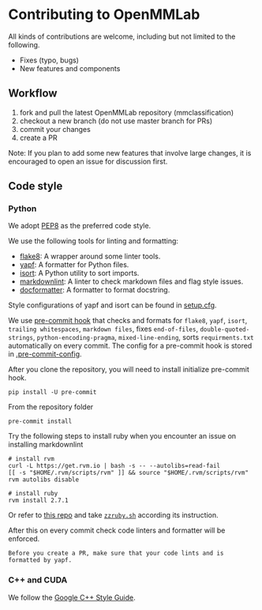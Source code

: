 # Contributing to OpenMMLab

All kinds of contributions are welcome, including but not limited to the following.

- Fixes (typo, bugs)
- New features and components

## Workflow

1. fork and pull the latest OpenMMLab repository (mmclassification)
2. checkout a new branch (do not use master branch for PRs)
3. commit your changes
4. create a PR

Note: If you plan to add some new features that involve large changes, it is encouraged to open an issue for discussion first.

## Code style

### Python

We adopt [PEP8](https://www.python.org/dev/peps/pep-0008/) as the preferred code style.

We use the following tools for linting and formatting:

- [flake8](http://flake8.pycqa.org/en/latest/): A wrapper around some linter tools.
- [yapf](https://github.com/google/yapf): A formatter for Python files.
- [isort](https://github.com/timothycrosley/isort): A Python utility to sort imports.
- [markdownlint](https://github.com/markdownlint/markdownlint): A linter to check markdown files and flag style issues.
- [docformatter](https://github.com/myint/docformatter): A formatter to format docstring.

Style configurations of yapf and isort can be found in [setup.cfg](https://github.com/open-mmlab/mmclassification/blob/master/setup.cfg).

We use [pre-commit hook](https://pre-commit.com/) that checks and formats for `flake8`, `yapf`, `isort`, `trailing whitespaces`, `markdown files`,
fixes `end-of-files`, `double-quoted-strings`, `python-encoding-pragma`, `mixed-line-ending`, sorts `requirments.txt` automatically on every commit.
The config for a pre-commit hook is stored in [.pre-commit-config](https://github.com/open-mmlab/mmclassification/blob/master/.pre-commit-config.yaml).

After you clone the repository, you will need to install initialize pre-commit hook.

```shell
pip install -U pre-commit
```

From the repository folder

```shell
pre-commit install
```

Try the following steps to install ruby when you encounter an issue on installing markdownlint

```shell
# install rvm
curl -L https://get.rvm.io | bash -s -- --autolibs=read-fail
[[ -s "$HOME/.rvm/scripts/rvm" ]] && source "$HOME/.rvm/scripts/rvm"
rvm autolibs disable

# install ruby
rvm install 2.7.1
```

Or refer to [this repo](https://github.com/innerlee/setup) and take [`zzruby.sh`](https://github.com/innerlee/setup/blob/master/zzruby.sh) according its instruction.

After this on every commit check code linters and formatter will be enforced.

```{important}
Before you create a PR, make sure that your code lints and is formatted by yapf.
```

### C++ and CUDA

We follow the [Google C++ Style Guide](https://google.github.io/styleguide/cppguide.html).
